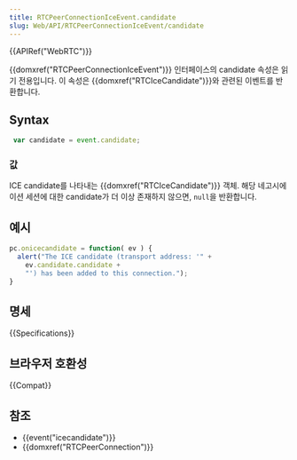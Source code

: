 ```yaml
---
title: RTCPeerConnectionIceEvent.candidate
slug: Web/API/RTCPeerConnectionIceEvent/candidate
---
```

{{APIRef("WebRTC")}}

{{domxref("RTCPeerConnectionIceEvent")}} 인터페이스의 candidate 속성은 읽기 전용입니다. 이 속성은 {{domxref("RTCIceCandidate")}}와 관련된 이벤트를 반환합니다.

## Syntax

```js
 var candidate = event.candidate;
```

### 값

ICE candidate를 나타내는 {{domxref("RTCIceCandidate")}} 객체. 해당 네고시에이션 세션에 대한 candidate가 더 이상 존재하지 않으면, `null`을 반환합니다.

## 예시

```js
pc.onicecandidate = function( ev ) {
  alert("The ICE candidate (transport address: '" +
    ev.candidate.candidate +
    "') has been added to this connection.");
}
```

## 명세

{{Specifications}}

## 브라우저 호환성

{{Compat}}

## 참조

- {{event("icecandidate")}}
- {{domxref("RTCPeerConnection")}}
